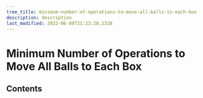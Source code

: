 ```yaml
---
tree_title: minimum-number-of-operations-to-move-all-balls-to-each-box
description: description
last_modified: 2022-06-09T21:23:28.2328
---
```


# Minimum Number of Operations to Move All Balls to Each Box

## Contents

